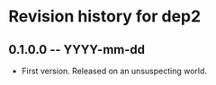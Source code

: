 # Revision history for dep2

## 0.1.0.0  -- YYYY-mm-dd

* First version. Released on an unsuspecting world.
